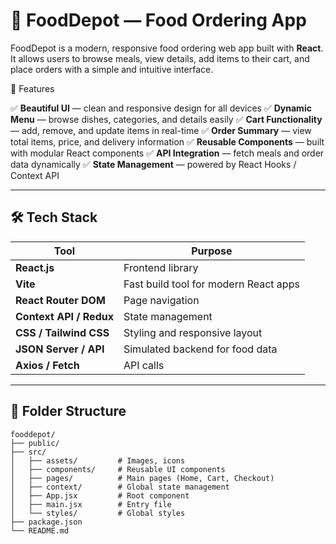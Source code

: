 
# 🍔 FoodDepot — Food Ordering App
FoodDepot is a modern, responsive food ordering web app built with **React**. It allows users to browse meals, view details, add items to their cart, and place orders with a simple and intuitive interface.

🚀 Features

✅ **Beautiful UI** — clean and responsive design for all devices
✅ **Dynamic Menu** — browse dishes, categories, and details easily
✅ **Cart Functionality** — add, remove, and update items in real-time
✅ **Order Summary** — view total items, price, and delivery information
✅ **Reusable Components** — built with modular React components
✅ **API Integration** — fetch meals and order data dynamically
✅ **State Management** — powered by React Hooks / Context API

---

## 🛠️ Tech Stack

| Tool                    | Purpose                               |
| ----------------------- | ------------------------------------- |
| **React.js**            | Frontend library                      |
| **Vite**                | Fast build tool for modern React apps |
| **React Router DOM**    | Page navigation                       |
| **Context API / Redux** | State management                      |
| **CSS / Tailwind CSS**  | Styling and responsive layout         |
| **JSON Server / API**   | Simulated backend for food data       |
| **Axios / Fetch**       | API calls                             |

---

## 🧩 Folder Structure

```
fooddepot/
├── public/
├── src/
│   ├── assets/         # Images, icons
│   ├── components/     # Reusable UI components
│   ├── pages/          # Main pages (Home, Cart, Checkout)
│   ├── context/        # Global state management
│   ├── App.jsx         # Root component
│   ├── main.jsx        # Entry file
│   └── styles/         # Global styles
├── package.json
└── README.md
```

